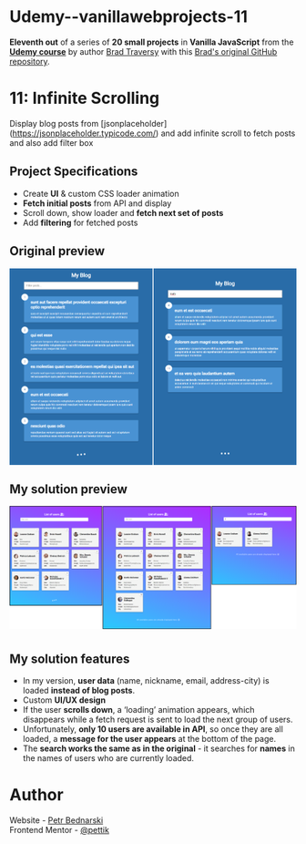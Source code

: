 # Udemy--vanillawebprojects-11

**Eleventh out** of a series of **20 small projects** in **Vanilla JavaScript** from the [**Udemy course**](https://www.udemy.com/course/web-projects-with-vanilla-javascript/) by author [Brad Traversy](https://www.traversymedia.com/) with this [Brad's original GitHub repository](https://github.com/bradtraversy/vanillawebprojects).

# 11: Infinite Scrolling

Display blog posts from [jsonplaceholder] (https://jsonplaceholder.typicode.com/) and add infinite scroll to fetch posts and also add filter box

## Project Specifications

- Create **UI** & custom CSS loader animation
- **Fetch initial posts** from API and display
- Scroll down, show loader and **fetch next set of posts**
- Add **filtering** for fetched posts


## Original preview

<div style="margin-bottom:30px;text-align:center;display:flex; flex-direction:column;justify-content:center;" >
    <img src="./img/11_preview.png" alt="Original preview">
</div>


## My solution preview

<div style="text-align:center;display:flex; flex-direction:column;justify-content:center;" >
    <img style="margin-bottom:10px" src="./img/my-solution-preview.png" alt="My solution preview">
</div>


## My solution features

- In my version, **user data** (name, nickname, email, address-city) is loaded **instead of blog posts**.
- Custom **UI/UX design**
- If the user **scrolls down**, a ‘loading’ animation appears, which disappears while a fetch request is sent to load the next group of users.
- Unfortunately, **only 10 users are available in API**, so once they are all loaded, a **message for the user appears** at the bottom of the page. 
- The **search works the same as in the original** - it searches for **names** in the names of users who are currently loaded.

# Author

Website - [Petr Bednarski](https://github.com/pettik) <br>
Frontend Mentor - [@pettik](https://www.frontendmentor.io/profile/pettik)
